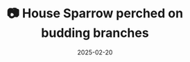 ---
title: '📷 House Sparrow perched on budding branches'
date: '2025-02-20'
image: 'https://cdn.diblasio.social/static/photos/2025/20250220_112759.jpg'
alt_text: "A sparrow perched on budding branches."
tags:
  - "#Photography"
  - "#Bird"
  - "#Nature"
  - "#Wildlife"
  - "#FujifilmXT4"
  - "#NaturePhotography"
  - "#CloseUp"
  - "#Huizen"
  - "#Netherlands"
description: ''
created_date: '2025-02-20'
location: "Huizen, Netherlands"
exif_data: "FUJIFILM X-T4 XF100-400mmF4.5-5.6 R LM OIS WR (1/125 | f/5.6 | ISO 400)"
draft: false
---